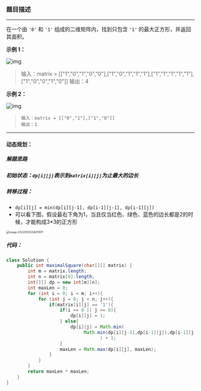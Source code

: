 ### 题目描述

---

在一个由 `'0'` 和 `'1'` 组成的二维矩阵内，找到只包含 `'1'` 的最大正方形，并返回其面积。

**示例 1：**

![img](https://assets.leetcode.com/uploads/2020/11/26/max1grid.jpg)

> 输入：matrix = [["1","0","1","0","0"],["1","0","1","1","1"],["1","1","1","1","1"],["1","0","0","1","0"]]
> 输出：4

**示例 2：**

![img](https://assets.leetcode.com/uploads/2020/11/26/max2grid.jpg)

> ```
> 输入：matrix = [["0","1"],["1","0"]]
> 输出：1
> ```

---

#### 动态规划：

##### 解题思路

##### 初始状态：`dp[i][j]`表示到`matrix[i][j]`为止最大的边长

##### 转移过程：

- `dp[i][j] = min(dp[i][j-1], dp[i-1][j-1], dp[i-1][j])`
- 可以看下图，假设最右下角为1，当且仅当红色、绿色、蓝色的边长都是2的时候，才能构成3*3的正方形

<img src="/Users/keagan/Desktop/Leetcode-Handbook/Leetcode题目/200-300/221. 最大正方形.assets/image-20220510234011971.png" alt="image-20220510234011971" style="zoom:50%;" />

##### 代码：

```java
class Solution {
	public int maximalSquare(char[][] matrix) {
		int m = matrix.length;
		int n = matrix[0].length;
		int[][] dp = new int[m][n];
		int maxLen = 0;
		for (int i = 0; i < m; i++){
			for (int j = 0; j < n; j++){
				if(matrix[i][j] == '1'){
					if(i == 0 || j == 0){
						dp[i][j] = 1;
					} else{
						dp[i][j] = Math.min(
              				 Math.min(dp[i][j-1],dp[i-1][j]),dp[i-1][j-1]
						           ) + 1;
					}
					maxLen = Math.max(dp[i][j], maxLen);
				}
			}
		}
		return maxLen * maxLen;
	}
}
```

